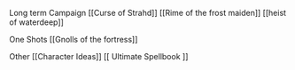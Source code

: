 




Long term Campaign 
	[[Curse of Strahd]]
	[[Rime of the frost maiden]]
	[[heist of waterdeep]]

One Shots
	[[Gnolls of the fortress]]

Other
	[[Character Ideas]]
[[ Ultimate Spellbook ]]